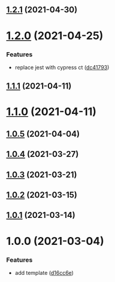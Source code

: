 ## [1.2.1](https://github.com/kporten/template-react/compare/v1.2.0...v1.2.1) (2021-04-30)



# [1.2.0](https://github.com/kporten/template-react/compare/v1.1.1...v1.2.0) (2021-04-25)


### Features

* replace jest with cypress ct ([dc41793](https://github.com/kporten/template-react/commit/dc41793bb2b52e0595f13050e621a054551c434c))



## [1.1.1](https://github.com/kporten/template-react/compare/v1.1.0...v1.1.1) (2021-04-11)



# [1.1.0](https://github.com/kporten/template-react/compare/v1.0.5...v1.1.0) (2021-04-11)



## [1.0.5](https://github.com/kporten/template-react/compare/v1.0.4...v1.0.5) (2021-04-04)



## [1.0.4](https://github.com/kporten/template-react/compare/v1.0.3...v1.0.4) (2021-03-27)



## [1.0.3](https://github.com/kporten/template-react/compare/v1.0.2...v1.0.3) (2021-03-21)



## [1.0.2](https://github.com/kporten/template-react/compare/v1.0.1...v1.0.2) (2021-03-15)



## [1.0.1](https://github.com/kporten/template-react/compare/v1.0.0...v1.0.1) (2021-03-14)



# 1.0.0 (2021-03-04)


### Features

* add template ([d16cc6e](https://github.com/kporten/template-react/commit/d16cc6eb6eb53e2d7153c90a3b6927c15ee51f50))



